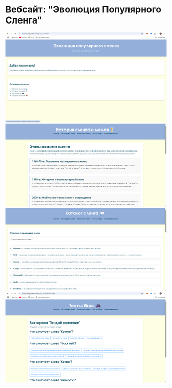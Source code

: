 # Вебсайт: "Эволюция Популярного Сленга"
![1](screens/1.png)
![2](screens/2.png)
![3](screens/3.png)
![4](screens/4.png)
